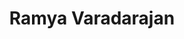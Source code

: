 ---
title: "Ramya Varadarajan"
presenter_id: ramya_varadarajan
layout: member_all_presentations
permalink: /member_full_publications/:presenter_id/
---